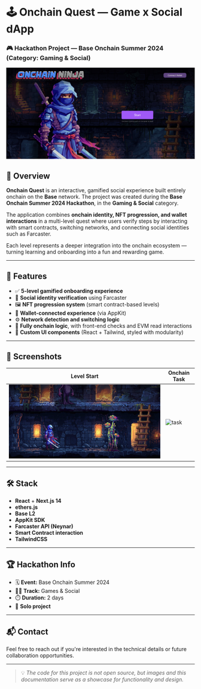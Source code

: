 # 🕹️ Onchain Quest — Game x Social dApp  
### 🎮 Hackathon Project — Base Onchain Summer 2024 (Category: Gaming & Social)

![Onchain Quest Banner](./2abc704f-3df4-47f7-9f2a-c6a1d6722058.jpeg)

## 🧩 Overview

**Onchain Quest** is an interactive, gamified social experience built entirely onchain on the **Base** network. The project was created during the **Base Onchain Summer 2024 Hackathon**, in the **Gaming & Social** category.

The application combines **onchain identity, NFT progression, and wallet interactions** in a multi-level quest where users verify steps by interacting with smart contracts, switching networks, and connecting social identities such as Farcaster.

Each level represents a deeper integration into the onchain ecosystem — turning learning and onboarding into a fun and rewarding game.

---

## 🚀 Features

- ✅ **5-level gamified onboarding experience**
- 🧠 **Social identity verification** using Farcaster
- 🖼️ **NFT progression system** (smart contract-based levels)
- 🔐 **Wallet-connected experience** (via AppKit)
- ⚙️ **Network detection and switching logic**
- 🎯 **Fully onchain logic**, with front-end checks and EVM read interactions
- 🎨 **Custom UI components** (React + Tailwind, styled with modularity)

---

## 📸 Screenshots

| Level Start | Onchain Task |
|------------|---------------|
| ![start](./3f1aa7e7-490b-42be-8ae9-cf623e046a96.jpeg) | ![task](./images/task.png)

---

## 🛠️ Stack

- **React** + **Next.js 14**
- **ethers.js**
- **Base L2**
- **AppKit SDK**
- **Farcaster API (Neynar)**
- **Smart Contract interaction**
- **TailwindCSS**

---

## 🏆 Hackathon Info

- 🗓️ **Event:** Base Onchain Summer 2024  
- 🧑‍💻 **Track:** Games & Social  
- ⏱️ **Duration:** 2 days  
- 👥 **Solo project**

---

## 📬 Contact

Feel free to reach out if you're interested in the technical details or future collaboration opportunities.

---

> 💡 *The code for this project is not open source, but images and this documentation serve as a showcase for functionality and design.*
